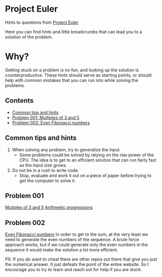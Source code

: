 # Project Euler

Hints to questions from [Project Euler](https://projecteuler.net/)

Here you can find hints and little breadcrumbs that can lead you to a solution of the problem.

# Why?
Getting stuck on a problem is no fun, and looking up the solution is counterproductive.
These hints should serve as starting points, or should help with common mistakes that you can run into while solving the problems.

## Contents
* [Common tips and hints](#common-tips-and-hints)
* [Problem 001: Multiples of 3 and 5](#problem-001)
* [Problem 002: Even Fibonacci numbers](#problem-002)

## Common tips and hints
1. When solving any problem, try to generalize the input.
	* Some problems could be solved by relying on the raw power of the CPU. The idea is to get to an efficient solution that can run fairly fast as the input size grows.
2. Do not be in a rush to write code. 
	* Stop, evaluate and work it out on a piece of paper before trying to get the computer to solve it.

## Problem 001
[Mutiples of 3 and 5](https://projecteuler.net/problem=1)
[Arithmetic progressions](https://en.wikipedia.org/wiki/Arithmetic_progression)

## Problem 002
[Even Fibonacci numbers](https://projecteuler.net/problem=2)
In order to get to the sum, at the very least we need to generate the even numbers of the sequence.
A brute force approach works, but if we could generate only the even numbers in the sequence it would make the solution a lot more efficient.

PS: If you do want to cheat there are other repos out there that give you just the numerical answer. 
It just defeats the point of the entire website. So I encourage you to try to learn and reach out for help if you are stuck.